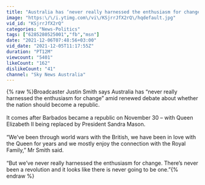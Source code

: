 ```yaml
---
title: "Australia has ‘never really harnessed the enthusiasm for change’"
image: "https:\/\/i.ytimg.com\/vi\/KSjrrJfX2rQ\/hqdefault.jpg"
vid_id: "KSjrrJfX2rQ"
categories: "News-Politics"
tags: ["6285280525001","fb","msn"]
date: "2021-12-06T07:48:56+03:00"
vid_date: "2021-12-05T11:17:55Z"
duration: "PT12M"
viewcount: "5401"
likeCount: "162"
dislikeCount: "41"
channel: "Sky News Australia"
---
```

{% raw %}Broadcaster Justin Smith says Australia has “never really harnessed the enthusiasm for change” amid renewed debate about whether the nation should become a republic.  <br /><br />It comes after Barbados became a republic on November 30 – with Queen Elizabeth II being replaced by President Sandra Mason. <br /><br />“We’ve been through world wars with the British, we have been in love with the Queen for years and we mostly enjoy the connection with the Royal Family,” Mr Smith said. <br /><br />“But we’ve never really harnessed the enthusiasm for change. There’s never been a revolution and it looks like there is never going to be one.”{% endraw %}
